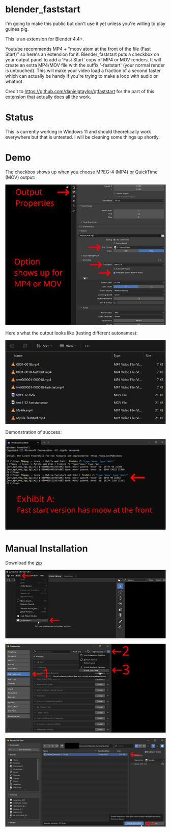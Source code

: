 # blender_faststart
I'm going to make this public but don't use it yet unless you're willing to play guinea pig. 

This is an extension for Blender 4.4+. 

Youtube recommends MP4 + "moov atom at the front of the file (Fast Start)" so here's an extension for it. Blender_faststart puts a checkbox on your output panel to add a 'Fast Start' copy of MP4 or MOV renders. It will create an extra MP4/MOV file with the suffix '-faststart' (your normal render is untouched).  This will make your video load a fraction of a second faster which can actually be handy if you're trying to make a loop with audio or whatnot.

Credit to https://github.com/danielgtaylor/qtfaststart for the part of this extension that actually does all the work.

 # Status
 This is currently working in Windows 11 and should theoretically work everywhere but that is untested.  I will be cleaning some things up shortly.

 # Demo
 The checkbox shows up when you choose MPEG-4 (MP4) or QuickTime (MOV) output:
 
 ![Find it](./examples/faststart_findit.png)
 
 Here's what the output looks like (testing different autonames):
 
 ![Filenames](./examples/faststart_filenames.png)
 
 Demonstration of success:
 
 ![Demo](./examples/faststart_ffmpeg.png)

 # Manual Installation
 
 Download the [zip](https://github.com/usrname0/blender_faststart/blob/9b785b13095ca8e77b919fa0004dce2bce80589c/builds/blender_faststart-1.7.0.zip)
 
 ![Manual Install 1](./examples/faststart_install1.png)
 
 ![Manual Install 2](./examples/faststart_install2.png)
 
 ![Manual Install 3](./examples/faststart_install3.png)

